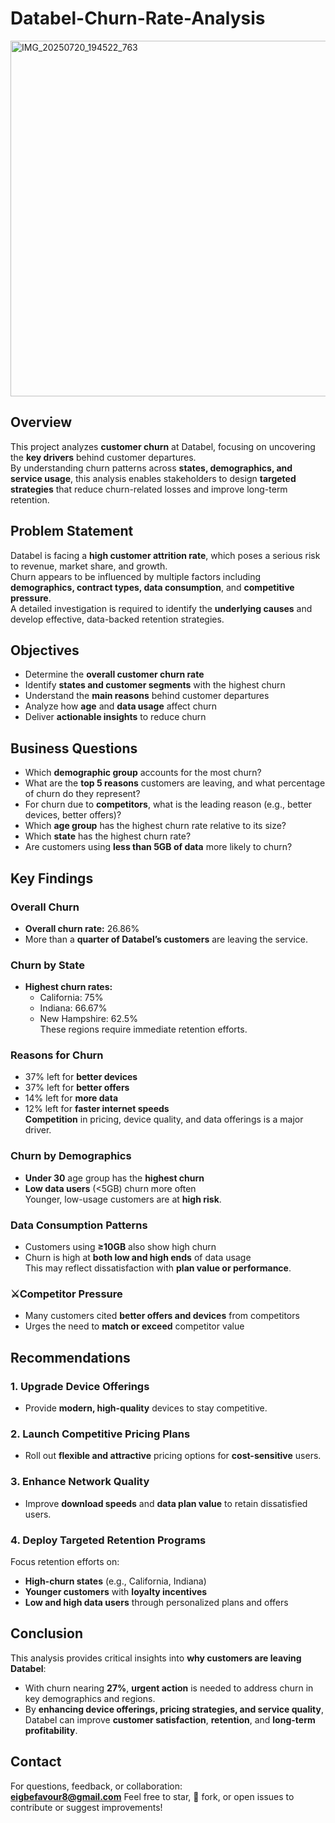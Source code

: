 # Databel-Churn-Rate-Analysis
<img width="650" height="569" alt="IMG_20250720_194522_763" src="https://github.com/user-attachments/assets/c038a9a7-89bd-4892-8e4b-719382e93d68" />

## Overview  
This project analyzes **customer churn** at Databel, focusing on uncovering the **key drivers** behind customer departures.  
By understanding churn patterns across **states, demographics, and service usage**, this analysis enables stakeholders to design **targeted strategies** that reduce churn-related losses and improve long-term retention.

## Problem Statement  
Databel is facing a **high customer attrition rate**, which poses a serious risk to revenue, market share, and growth.  
Churn appears to be influenced by multiple factors including **demographics, contract types, data consumption**, and **competitive pressure**.  
A detailed investigation is required to identify the **underlying causes** and develop effective, data-backed retention strategies.

## Objectives  

- Determine the **overall customer churn rate**  
- Identify **states and customer segments** with the highest churn  
- Understand the **main reasons** behind customer departures  
- Analyze how **age** and **data usage** affect churn  
- Deliver **actionable insights** to reduce churn  

## Business Questions  

- Which **demographic group** accounts for the most churn?  
- What are the **top 5 reasons** customers are leaving, and what percentage of churn do they represent?  
- For churn due to **competitors**, what is the leading reason (e.g., better devices, better offers)?  
- Which **age group** has the highest churn rate relative to its size?  
- Which **state** has the highest churn rate?  
- Are customers using **less than 5GB of data** more likely to churn?

## Key Findings  

### Overall Churn  
- **Overall churn rate:** 26.86%  
- More than a **quarter of Databel’s customers** are leaving the service.

### Churn by State  
- **Highest churn rates:**  
  - California: 75%  
  - Indiana: 66.67%  
  - New Hampshire: 62.5%  
These regions require immediate retention efforts.

### Reasons for Churn  
- 37% left for **better devices**  
- 37% left for **better offers**  
- 14% left for **more data**  
- 12% left for **faster internet speeds**  
**Competition** in pricing, device quality, and data offerings is a major driver.

### Churn by Demographics  
- **Under 30** age group has the **highest churn**  
- **Low data users** (<5GB) churn more often  
Younger, low-usage customers are at **high risk**.

### Data Consumption Patterns  
- Customers using **≥10GB** also show high churn  
- Churn is high at **both low and high ends** of data usage  
This may reflect dissatisfaction with **plan value or performance**.

### ⚔Competitor Pressure  
- Many customers cited **better offers and devices** from competitors  
- Urges the need to **match or exceed** competitor value

## Recommendations  

### 1. Upgrade Device Offerings  
- Provide **modern, high-quality** devices to stay competitive.

### 2. Launch Competitive Pricing Plans  
- Roll out **flexible and attractive** pricing options for **cost-sensitive** users.

### 3. Enhance Network Quality  
- Improve **download speeds** and **data plan value** to retain dissatisfied users.

### 4. Deploy Targeted Retention Programs  
Focus retention efforts on:
- **High-churn states** (e.g., California, Indiana)  
- **Younger customers** with **loyalty incentives**  
- **Low and high data users** through personalized plans and offers

## Conclusion  
This analysis provides critical insights into **why customers are leaving Databel**:

- With churn nearing **27%**, **urgent action** is needed to address churn in key demographics and regions.  
- By **enhancing device offerings, pricing strategies, and service quality**, Databel can improve **customer satisfaction**, **retention**, and **long-term profitability**.

## Contact  
For questions, feedback, or collaboration:  
**eigbefavour8@gmail.com**
Feel free to star, 🍴 fork, or open issues to contribute or suggest improvements!
